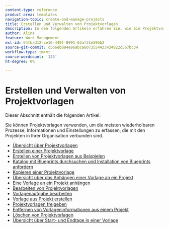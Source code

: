 ```yaml
---
content-type: reference
product-area: templates
navigation-topic: create-and-manage-projects
title: Erstellen und Verwalten von Projektvorlagen
description: In den folgenden Artikeln erfahren Sie, wie Sie Projektvorlagen erstellen und verwalten.
author: Alina
feature: Work Management
exl-id: 64fbad12-ce16-449f-8991-62af31e595b2
source-git-commit: c566eb094e96abca6073554433434822c567bc34
workflow-type: tm+mt
source-wordcount: '123'
ht-degree: 0%

---
```


# Erstellen und Verwalten von Projektvorlagen

Dieser Abschnitt enthält die folgenden Artikel:

Sie können Projektvorlagen verwenden, um die meisten wiederholbaren Prozesse, Informationen und Einstellungen zu erfassen, die mit den Projekten in Ihrer Organisation verbunden sind.

* [Übersicht über Projektvorlagen](../../../manage-work/projects/create-and-manage-templates/project-template-overview.md)
* [Erstellen einer Projektvorlage](../../../manage-work/projects/create-and-manage-templates/create-template.md)
* [Erstellen von Projektvorlagen aus Beispielen](../../../manage-work/projects/create-and-manage-templates/create-templates-from-examples.md)
* [Katalog mit Blueprints durchsuchen und Installation von Blueprints anfordern](../../../administration-and-setup/blueprints/browse-catalog.md)
* [Kopieren einer Projektvorlage](../../../manage-work/projects/create-and-manage-templates/copy-template.md)
* [Übersicht über das Anhängen einer Vorlage an ein Projekt](../../../manage-work/projects/create-and-manage-templates/attach-template-to-project-overview.md)
* [Eine Vorlage an ein Projekt anhängen](../../../manage-work/projects/create-and-manage-templates/attach-template-to-project.md)
* [Bearbeiten von Projektvorlagen](../../../manage-work/projects/create-and-manage-templates/edit-templates.md)
* [Vorlagenaufgabe bearbeiten](../../../manage-work/projects/create-and-manage-templates/edit-template-task.md)
* [Vorlage aus Projekt erstellen](../../../manage-work/projects/create-and-manage-templates/create-template-from-project.md)
* [Projektvorlagen freigeben](../../../manage-work/projects/create-and-manage-templates/share-project-template.md)
* [Entfernen von Vorlageninformationen aus einem Projekt](../../../manage-work/projects/create-and-manage-templates/remove-template-from-project.md)
* [Löschen von Projektvorlagen](../../../manage-work/projects/create-and-manage-templates/delete-templates.md)
* [Übersicht über Start- und Endtage in einer Vorlage](../../../manage-work/projects/create-and-manage-templates/overview-of-start-completion-day-on-template.md)
